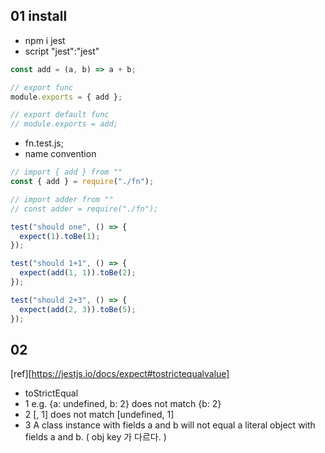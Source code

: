 ## 01 install

- npm i jest
- script "jest":"jest"

```js
const add = (a, b) => a + b;

// export func
module.exports = { add };

// export default func
// module.exports = add;
```

- fn.test.js;
- name convention

```js
// import { add } from ""
const { add } = require("./fn");

// import adder from ""
// const adder = require("./fn");

test("should one", () => {
  expect(1).toBe(1);
});

test("should 1+1", () => {
  expect(add(1, 1)).toBe(2);
});

test("should 2+3", () => {
  expect(add(2, 3)).toBe(5);
});
```

## 02

[ref][https://jestjs.io/docs/expect#tostrictequalvalue]

- toStrictEqual
- 1 e.g. {a: undefined, b: 2} does not match {b: 2}
- 2 [, 1] does not match [undefined, 1]
- 3 A class instance with fields a and b will not equal a literal object with fields a and b. ( obj key 가 다르다. )
